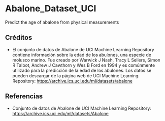 # Abalone_Dataset_UCI
 Predict the age of abalone from physical measurements


## Créditos
- El conjunto de datos de Abalone de UCI Machine Learning Repository contiene información sobre la edad de los abulones, una especie de molusco marino. Fue creado por Warwick J Nash, Tracy L Sellers, Simon R Talbot, Andrew J Cawthorn y Wes B Ford en 1994 y es comúnmente utilizado para la predicción de la edad de los abulones. Los datos se pueden descargar de la página web de UCI Machine Learning Repository: https://archive.ics.uci.edu/ml/datasets/abalone
## Referencias
- Conjunto de datos de Abalone de UCI Machine Learning Repository: https://archive.ics.uci.edu/ml/datasets/Abalone
